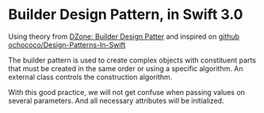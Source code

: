 # Builder Design Pattern, in Swift 3.0

Using theory from [DZone: Builder Design Patter](https://dzone.com/articles/design-patterns-the-builder-pattern)
and inspired on [github ochococo/Design-Patterns-In-Swift](https://github.com/ochococo/Design-Patterns-In-Swift)

The builder pattern is used to create complex objects with constituent parts that must be created in the same order or using a specific algorithm. An external class controls the construction algorithm.

With this good practice, we will not get confuse when passing values on several parameters. And all necessary attributes will be initialized.